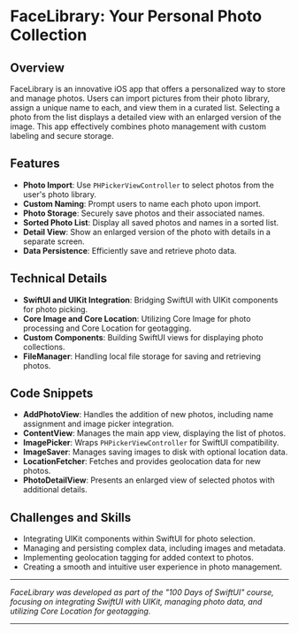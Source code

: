 # FaceLibrary: Your Personal Photo Collection

## Overview
FaceLibrary is an innovative iOS app that offers a personalized way to store and manage photos. Users can import pictures from their photo library, assign a unique name to each, and view them in a curated list. Selecting a photo from the list displays a detailed view with an enlarged version of the image. This app effectively combines photo management with custom labeling and secure storage.

## Features
- **Photo Import**: Use `PHPickerViewController` to select photos from the user's photo library.
- **Custom Naming**: Prompt users to name each photo upon import.
- **Photo Storage**: Securely save photos and their associated names.
- **Sorted Photo List**: Display all saved photos and names in a sorted list.
- **Detail View**: Show an enlarged version of the photo with details in a separate screen.
- **Data Persistence**: Efficiently save and retrieve photo data.

## Technical Details
- **SwiftUI and UIKit Integration**: Bridging SwiftUI with UIKit components for photo picking.
- **Core Image and Core Location**: Utilizing Core Image for photo processing and Core Location for geotagging.
- **Custom Components**: Building SwiftUI views for displaying photo collections.
- **FileManager**: Handling local file storage for saving and retrieving photos.

## Code Snippets
- **AddPhotoView**: Handles the addition of new photos, including name assignment and image picker integration.
- **ContentView**: Manages the main app view, displaying the list of photos.
- **ImagePicker**: Wraps `PHPickerViewController` for SwiftUI compatibility.
- **ImageSaver**: Manages saving images to disk with optional location data.
- **LocationFetcher**: Fetches and provides geolocation data for new photos.
- **PhotoDetailView**: Presents an enlarged view of selected photos with additional details.

## Challenges and Skills
- Integrating UIKit components within SwiftUI for photo selection.
- Managing and persisting complex data, including images and metadata.
- Implementing geolocation tagging for added context to photos.
- Creating a smooth and intuitive user experience in photo management.

---

*FaceLibrary was developed as part of the "100 Days of SwiftUI" course, focusing on integrating SwiftUI with UIKit, managing photo data, and utilizing Core Location for geotagging.*

---
